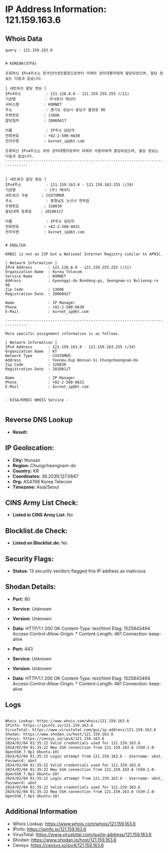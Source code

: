 # IP Address Information: 121.159.163.6

## Whois Data
```
query : 121.159.163.6


# KOREAN(UTF8)

조회하신 IPv4주소는 한국인터넷진흥원으로부터 아래의 관리대행자에게 할당되었으며, 할당 정보는 다음과 같습니다.

[ 네트워크 할당 정보 ]
IPv4주소           : 121.128.0.0 - 121.159.255.255 (/11)
기관명             : 주식회사 케이티
서비스명           : KORNET
주소               : 경기도 성남시 분당구 불정로 90
우편번호           : 13606
할당일자           : 20060417

이름               : IP주소 담당자
전화번호           : +82-2-500-6630
전자우편           : kornet_ip@kt.com

조회하신 IPv4주소는 위의 관리대행자로부터 아래의 사용자에게 할당되었으며, 할당 정보는 다음과 같습니다.
--------------------------------------------------------------------------------


[ 네트워크 할당 정보 ]
IPv4주소           : 121.159.163.0 - 121.159.163.255 (/24)
기관명             : (주) 케이티
네트워크 구분      : CUSTOMER
주소               : 충청남도 논산시 연무읍
우편번호           : 320830
할당내역 등록일    : 20200117

이름               : IP주소 담당자
전화번호           : +82-2-500-6631
전자우편           : kornet_ip@kt.com


# ENGLISH

KRNIC is not an ISP but a National Internet Registry similar to APNIC.

[ Network Information ]
IPv4 Address       : 121.128.0.0 - 121.159.255.255 (/11)
Organization Name  : Korea Telecom
Service Name       : KORNET
Address            : Gyeonggi-do Bundang-gu, Seongnam-si Buljeong-ro 90
Zip Code           : 13606
Registration Date  : 20060417

Name               : IP Manager
Phone              : +82-2-500-6630
E-Mail             : kornet_ip@kt.com

--------------------------------------------------------------------------------

More specific assignment information is as follows.

[ Network Information ]
IPv4 Address       : 121.159.163.0 - 121.159.163.255 (/24)
Organization Name  : KT
Network Type       : CUSTOMER
Address            : Yeonmu-Eup Nonsan-Si Chungcheongnam-Do
Zip Code           : 320830
Registration Date  : 20200117

Name               : IP Manager
Phone              : +82-2-500-6631
E-Mail             : kornet_ip@kt.com


- KISA/KRNIC WHOIS Service -


```
## Reverse DNS Lookup
- **Result:** 

## IP Geolocation:
- **City:** Nonsan
- **Region:** Chungcheongnam-do
- **Country:** KR
- **Coordinates:** 36.2039,127.0847
- **Org:** AS4766 Korea Telecom
- **Timezone:** Asia/Seoul

## CINS Army List Check:
- **Listed in CINS Army List:** 
No

## Blocklist.de Check:
- **Listed on Blocklist.de:** 
No

## Security Flags:
- **Status:** 13 security vendors flagged this IP address as malicious

## Shodan Details:
- **Port:** 80
- **Service:** Unknown
- **Version:** Unknown
- **Data:** HTTP/1.1 200 OK
Content-Type: text/html
Etag: 1525843494
Access-Control-Allow-Origin: *
Content-Length: 461
Connection: keep-alive



- **Port:** 443
- **Service:** Unknown
- **Version:** Unknown
- **Data:** HTTP/1.1 200 OK
Content-Type: text/html
Etag: 1525843494
Access-Control-Allow-Origin: *
Content-Length: 461
Connection: keep-alive



## Logs
```

Whois Lookup: https://www.whois.com/whois/121.159.163.6
IPinfo: https://ipinfo.io/121.159.163.6
VirusTotal: https://www.virustotal.com/gui/ip-address/121.159.163.6
Shodan: https://www.shodan.io/host/121.159.163.6
Censys: https://censys.io/ipv4/121.159.163.6
2024/02/04 01:35:22 Valid credentials used for 121.159.163.6
2024/02/04 01:35:22 New SSH connection from 121.159.163.6 (SSH-2.0-OpenSSH_7.9p1 Ubuntu-10)
2024/02/04 01:35:22 Login attempt from 121.159.163.6 - Username: ubnt, Password: ubnt
2024/02/04 01:35:22 Valid credentials used for 121.159.163.6
2024/02/04 01:35:22 New SSH connection from 121.159.163.6 (SSH-2.0-OpenSSH_7.9p1 Ubuntu-10)
2024/02/04 01:35:22 Login attempt from 121.159.163.6 - Username: ubnt, Password: ubnt
2024/02/04 01:35:22 Valid credentials used for 121.159.163.6
2024/02/04 01:35:22 New SSH connection from 121.159.163.6 (SSH-2.0-OpenSSH_7.9p1 Ubuntu-10)

```
## Additional Information
- Whois Lookup: https://www.whois.com/whois/121.159.163.6
- IPinfo: https://ipinfo.io/121.159.163.6
- VirusTotal: https://www.virustotal.com/gui/ip-address/121.159.163.6
- Shodan: https://www.shodan.io/host/121.159.163.6
- Censys: https://censys.io/ipv4/121.159.163.6

